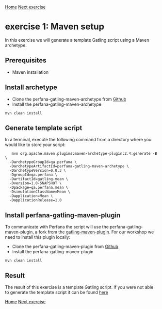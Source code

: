 [Home](index.md) 
[Next exercise](exercise-2.md)  


# exercise 1: Maven setup

In this exercise we will generate a template Gatling script using a Maven archetype.

## Prerequisites 

* Maven installation

## Install archetype

* Clone the perfana-gatling-maven-archetype from [Github](https://github.com/perfana/perfana-gatling-maven-archetype)
* Install the perfana-gatling-maven-archetype

```
mvn clean install
```

## Generate template script

In a terminal, execute the following command from a directory where you would like to store your script:


```  
   mvn org.apache.maven.plugins:maven-archetype-plugin:2.4:generate -B \
  -DarchetypeGroupId=qa.perfana \
  -DarchetypeArtifactId=perfana-gatling-maven-archetype \
  -DarchetypeVersion=0.0.3 \
  -DgroupId=qa.perfana \
  -DartifactId=gatling-mean \
  -Dversion=1.0-SNAPSHOT \
  -Dpackage=qa.perfana.mean \
  -DsimulationClassName=Mean \
  -Dapplication=Mean \
  -DapplicationRelease=1.0   
```

## Install perfana-gatling-maven-plugin

To communicate with Perfana the script will use the perfana-gatling-maven-plugin, a fork from the [gatling-maven-plugin](https://github.com/gatling/gatling-maven-plugin). For our workshop we need to install this plugin locally:

* Clone the perfana-gatling-maven-plugin from [Github](https://github.com/perfana/gatling-maven-plugin)
* Install the perfana-gatling-maven-plugin

```
mvn clean install
```


## Result

The result of this exercise is a template Gatling script. If you were not able to generate the template script it can be found [here](https://github.com/perfana/perfana-gatling-workshop/tree/workshop/exercise-1)  
  
[Home](index.md) 
[Next exercise](exercise-2.md)  
  
